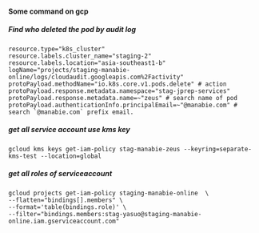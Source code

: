 #### Some command on gcp

##### Find who deleted the pod by audit log

```
resource.type="k8s_cluster"
resource.labels.cluster_name="staging-2"
resource.labels.location="asia-southeast1-b"
logName="projects/staging-manabie-online/logs/cloudaudit.googleapis.com%2Factivity"
protoPayload.methodName="io.k8s.core.v1.pods.delete" # action
protoPayload.response.metadata.namespace="stag-jprep-services"
protoPayload.response.metadata.name=~"zeus" # search name of pod
protoPayload.authenticationInfo.principalEmail=~"@manabie.com" # search `@manabie.com` prefix email.
```

##### get all service account use kms key

```
gcloud kms keys get-iam-policy stag-manabie-zeus --keyring=separate-kms-test --location=global
```

##### get all roles of serviceaccount

```
gcloud projects get-iam-policy staging-manabie-online  \
--flatten="bindings[].members" \
--format='table(bindings.role)' \
--filter="bindings.members:stag-yasuo@staging-manabie-online.iam.gserviceaccount.com"
```